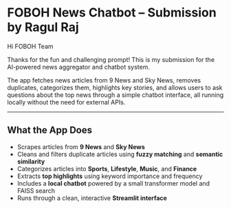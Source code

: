 # FOBOH News Chatbot – Submission by Ragul Raj

Hi FOBOH Team 

Thanks for the fun and challenging prompt! This is my submission for the AI-powered news aggregator and chatbot system.

The app fetches news articles from 9 News and Sky News, removes duplicates, categorizes them, highlights key stories, and allows users to ask questions about the top news through a simple chatbot interface, all running locally without the need for external APIs.

---

##  What the App Does

- Scrapes articles from **9 News** and **Sky News**
- Cleans and filters duplicate articles using **fuzzy matching** and **semantic similarity**
- Categorizes articles into **Sports**, **Lifestyle**, **Music**, and **Finance**
- Extracts **top highlights** using keyword importance and frequency
- Includes a **local chatbot** powered by a small transformer model and FAISS search
- Runs through a clean, interactive **Streamlit interface**

